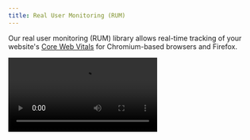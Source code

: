 ```yaml
---
title: Real User Monitoring (RUM)
---
```


Our real user monitoring (RUM) library allows real-time tracking of your website's [Core Web Vitals](https://web.dev/vitals/) for Chromium-based browsers and Firefox.

<Video src="https://player.vimeo.com/video/691615391" />

## What are Core Web Vitals? {/* what-are-core-web-vitals */}

In [May of 2021](https://developers.google.com/search/blog/2020/11/timing-for-page-experience), Google began ranking websites based on a
set of performance metrics called [Core Web Vitals](https://web.dev/vitals/). This change effectively made site performance an SEO ranking factor.
Websites with good Core Web Vitals may be placed higher in search results, while those with poor Core Web Vitals may be placed lower.

Unlike Lighthouse performance scores which are based on synthetic tests, Core Web Vitals scores are based on measurements from real users of Chrome as reported in the [Chrome User Experience Report](https://developers.google.com/web/tools/chrome-user-experience-report). Core Web Vitals can
be tracked via [Google Search Console](https://search.google.com/search-console/welcome) and [PageSpeed Insights](https://developers.google.com/speed/pagespeed/insights/). Optimizing Core Web Vitals using the official tools presents a number of challenges:

- It can take days to weeks to see the effect of changes to your site on Core Web Vitals.
- It's hard to diagnose Core Web Vitals by page type or URL.

<a id="why-use-layer0-to-track-core-web-vitals"></a>

## Why use {{ PRODUCT }} to track Core Web Vitals? {/* why-use-to-track-core-web-vitals */}

The benefits of using {{ PRODUCT }} instead of Google Search Console to track Core Web Vitals are that it allows you to:

- See how changes to your site impact Core Web Vitals in real time
- Correlate web vitals to your application's routes
- Analyze score across a number of dimensions such as country, device, and connection type
- Identify which pages are most negatively impacting your search ranking.

## Installing Real User Monitoring (RUM) {/* installation */}

Tracking Core Web Vitals on {{ PRODUCT }} requires adding the `{{ PACKAGE_NAME }}/rum` client library to your application. The {{ PORTAL_LINK }} provides information on how to install this library using an edge function, a script tag, Google tag manager, npm, and yarn.

**To view {{ PACKAGE_NAME }}/rum installation instructions**

1.  Load the **Core Web Vitals** page.
    {{ ENV_NAV }} **Core Web Vitals**.

2.  Click on the tab for the desired installation method.

    ![RUM Package Installation](/images/v7/performance/cwv-configuration-guide.png?width=450)

    <Callout type="info">

    The {{ PORTAL }} provides installation instructions that contain a token that is specific to your property.

    </Callout>

### Edge Functions {/*edge-functions*/}

An edge function can automatically inject Core Web Vitals tracking to all of your web pages. The method for generating this edge function varies according to whether you are using CDN-as-code or the {{ PORTAL }} to deploy changes.

**{{ PORTAL }}: To inject Core Web Vitals tracking within your requests**

1.  Click **Create Edge Function** from the **Edge Function** tab of the **Real User Monitoring** page.

    {{ PRODUCT }} will automatically generate an edge function that adds Core Web Vitals tracking to a request and a rule that invokes that edge function. 

2.  Review your rules.
3.  Deploy your changes to this environment.


**CDN-as-Code: To inject Core Web Vitals tracking within your requests**

1.  In the {{ PRODUCT }} router, use the `edge_function` feature to specify the path to the edge function that will add Core Web Vitals tracking.

    ```js filename="routes.js"
    // This file was added by edgio init.
    // You should commit this file to source control.
    import {Router, edgioRoutes} from '@edgio/core';

    export default new Router()
      // Built-in Edgio routes
      .use(edgioRoutes)

      // Specifies the edge function for all paths. Modify the path as needed.
      .match({}, {
        edge_function: './edge-functions/main.js',
      });
    ```

2.  Add the following edge function:

    ```js filename="edge-functions/main.js"
    export async function handleHttpRequest(request, context) {
      const originResponse = await fetch(request.url, {
        headers: request.headers,
        method: request.method,
        body: request.body,
        edgio: {
          origin: context.requestVars.matched_origin_name
        }
      })

      // Return origin response if not HTML
      if(!originResponse.headers.get("content-type").startsWith('text/html')){
        return originResponse;
      }

      let html = await originResponse.text()
      html = html.replace(
        '</body>', `
          <script defer>
            function initEdgioRum() {
              new Edgio.Metrics({
                token: '<TOKEN>'
              }).collect()
            }
          </script>
          <script src="https://rum.edgio.net/latest.js" defer onload="initEdgioRum()"></script>
        </body>`
      )
      return new Response(html, originResponse)
    }
    ```

3.  Replace `<TOKEN>` with your RUM token.

    You can find this token on the **Script tag** tab. 
    
    ```js diff filename="edge-functions/main.js"
    ...
            function initEdgioRum() {
              new Edgio.Metrics({
    +           token: 'ab1234c7-fe39-4a0e-8b3c-1ddf837a5c90'
              }).collect()
            }
    ...
    ```

4.  Optional. If you are also injecting Predictive Prefetching, then you should insert a script tag that installs it as shown below.

    ```js diff filename="edge-functions/main.js"
    ...
      html = html.replace(
        '</body>', `
          <script defer>
            function initEdgioRum() {
              new Edgio.Metrics({
                token: '<TOKEN>'
              }).collect()
            }
          </script>
          <script src="https://rum.edgio.net/latest.js" defer onload="initEdgioRum()"></script>
    +     <script src="/__edgio__/prefetch/install.js" defer></script>
        </body>`
      )
      return new Response(html, originResponse)
    }
    ```
    
    <Info>
    
    [Predictive Prefetching also requires a rule](/applications/performance/prefetching#quick-start) that applies the [Set Max Age (max_age)](/applications/performance/rules/features#set-max-age) and [Set Service Worker Max Age (service_worker_max_age)](/applications/performance/rules/features#set-service-worker-max-age) features to the pages that will be prefetched. 

    </Info>


5.  Deploy your changes to this environment by running the following command from your property’s root directory:

    ```bash
    {{ CLI_CMD(deploy) }}
    ```

### Script Tag and Google Tag Manager {/* google-tag-manager */}

Add Core Web Vitals tracking by adding the following code to each page in your application:

<SnippetGroup>

```Script tabLabel="Script Tag"
<script defer>
  function init{{ PRODUCT }}Rum() {
    new {{ RUM_NS }}.Metrics({
      token: '<TOKEN>' // Get your token from the {{ PORTAL }}
    }).collect()
  }
</script>
<script src="https://{{ RUM_DOMAIN }}/latest.js" defer onload="init{{ PRODUCT }}Rum()"></script>
```

```Script tabLabel="Google Tag Manager"
<script>
  function init{{ PRODUCT }}Rum() {
    new {{ RUM_NS }}.Metrics({
      token: '<TOKEN>' // Get your token from the {{ PORTAL }}
    }).collect()
  }
  var rumScriptTag = document.createElement('script')
  rumScriptTag.src = 'https://{{ RUM_DOMAIN }}/latest.js'
  rumScriptTag.setAttribute('defer', '')
  rumScriptTag.type = 'text/javascript'
  rumScriptTag.onload = init{{ PRODUCT }}Rum
  document.body.appendChild(rumScriptTag)
</script>
```

</SnippetGroup>

### NPM or Yarn {/* npm-or-yarn */}

Install the Core Web Vitals library by running the following npm or yarn command:

<SnippetGroup>

```bash tabLabel="npm"
npm install --save {{ PACKAGE_NAME }}/rum
```

```bash tabLabel="Yarn 1 (Classic)"
yarn add {{ PACKAGE_NAME }}/rum
```

</SnippetGroup>

Add the following code to your application's browser bundle:

```js
import {Metrics} from '@edgio/rum';

new Metrics({
  token: '<TOKEN>', // Get your token from the {{ PORTAL }}
}).collect();
```

## Tie URLs to Page Templates {/* tie-urls-to-page-templates */}

Tie URLs to page templates by passing an optional `router` parameter to `Metrics`.

Define page labels by adding a route for each page template:

<SnippetGroup>

```bash tabLabel="Script Tag"
<script defer>
  function init{{ PRODUCT }}Rum() {
    new {{ RUM_NS }}.Metrics({
      token: '<TOKEN>', // Get your token from the {{ PORTAL }}

      // assign a page label for each route
      router: new {{ PRODUCT }}.Router()
        .match('/', ({ setPageLabel }) => setPageLabel('home'))
        .match('/p/:id', ({ setPageLabel }) => setPageLabel('product'))
        .match('/c/:id', ({ setPageLabel }) => setPageLabel('category'))
    }).collect()
  }
</script>
<script src="https://{{ RUM_DOMAIN }}/latest.js" defer onload="init{{ PRODUCT }}Rum()"></script>
```

```bash tabLabel="Google Tag Manager"
<script>
  function init{{ PRODUCT }}Rum() {
    new {{ RUM_NS }}.Metrics({
      token: '<TOKEN>', // Get your token from the {{ PORTAL }}

      // assign a page label for each route
      router: new {{ PRODUCT }}.Router()
        .match('/', ({ setPageLabel }) => setPageLabel('home'))
        .match('/p/:id', ({ setPageLabel }) => setPageLabel('product'))
        .match('/c/:id', ({ setPageLabel }) => setPageLabel('category'))
    }).collect()
  }
  var rumScriptTag = document.createElement('script')
  rumScriptTag.src = 'https://{{ RUM_DOMAIN }}/latest.js'
  rumScriptTag.setAttribute('defer', '')
  rumScriptTag.type = 'text/javascript'
  rumScriptTag.onload = init{{ PRODUCT }}Rum
  document.body.appendChild(rumScriptTag)
</script>
```

```bash tabLabel="npm"
import Router from '@edgio/rum/Router'
import { Metrics } from '@edgio/rum'

new Metrics({
  token: '<TOKEN>', // Get your token from the {{ PORTAL }}

  // assign a page label for each route
  router: new Router()
        .match('/', ({ setPageLabel }) => setPageLabel('home'))
        .match('/p/:id', ({ setPageLabel }) => setPageLabel('product'))
        .match('/c/:id', ({ setPageLabel }) => setPageLabel('category'))
}).collect()
```

```bash tabLabel="Yarn 1 (Classic)"
import Router from '@edgio/rum/Router'
import { Metrics } from '@edgio/rum'

new Metrics({
  token: '<TOKEN>', // Get your token from the {{ PORTAL }}

   // assign a page label for each route
  router: new Router()
        .match('/', ({ setPageLabel }) => setPageLabel('home'))
        .match('/p/:id', ({ setPageLabel }) => setPageLabel('product'))
        .match('/c/:id', ({ setPageLabel }) => setPageLabel('category'))
}).collect()
```

</SnippetGroup>

[Learn more about route syntax.](/applications/performance/cdn_as_code#route-pattern-syntax)

For non single page applications (e.g. traditional "multi-page apps"), you can also explicitly set the page label by passing a `pageLabel` property during initialization. An example is shown below where the `pageLabel` is pulled from `document.title`:

```js
<script>
  function init{{ PRODUCT }}Rum() {
    new {{ RUM_NS }}.Metrics({
      token: '<TOKEN>', // Get your token from the {{ PORTAL }}
      pageLabel: document.title ? document.title : "(No title)",
    }).collect()
  }
  var rumScriptTag = document.createElement('script')
  rumScriptTag.src = 'https://{{ RUM_DOMAIN }}/latest.js'
  rumScriptTag.setAttribute('defer', '')
  rumScriptTag.type = 'text/javascript'
  rumScriptTag.onload = init{{ PRODUCT }}Rum
  document.body.appendChild(rumScriptTag)
</script>
```

## Track Additional Data {/* track-additional-data */}

You can tie the following data to Core Web Vitals:

```js
new {{ RUM_NS }}.Metrics({
  // Rather than providing a router, you can also define the page label for each page explicitly.
  // Use this option if it is more convenient to add the script tag to each page template individually
  // rather than adding it to the main application template.
  pageLabel: 'home',

  // The version of your application that is running.
  appVersion: 'v1.0.0',

  // Whether or not the page was served from the CDN cache, if this is known.
  // This is automatically set for sites that are deployed on {{ PRODUCT }}.
  cacheHit: true | false,

  // The country code in which the browser is running. This is often provided by CDNs
  // as a request header that can be embedded in your script tab by your application code.
  // This is automatically set for sites that are deployed on {{ PRODUCT }}.
  country: 'US',
})
```

<!--
  // When running a split test, use this field to specify which variant is active.
  // This is automatically set for sites that are deployed on {{ PRODUCT }}.
  splitTestVariant: 'name-of-variant',

## Custom cache TTL {/*custom-cache-ttl*/}

Information about routes is fetched from `/__edgio__/cache-manifest.js` file and then cached in `localStorage`.
The default expiration time is set to 1 hour and it's possible to change it by providing `cacheManifestTTL` option.

```js
new Metrics({
      token: 'your-token-here',
      cacheManifestTTL: 300 // 5 minutes
}).collect()
```
-->
